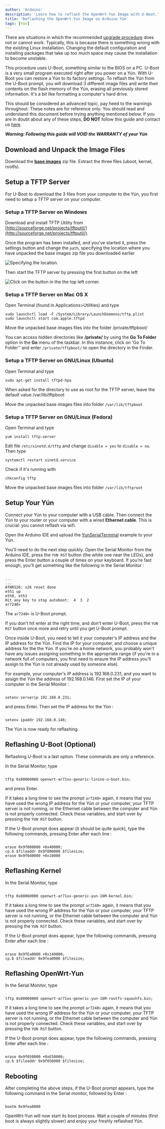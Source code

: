 ```yaml
---
author: 'Arduino'
description: 'Learn how to reflash the OpenWrt-Yun Image with U-Boot.'
title: 'Reflashing the OpenWrt-Yun Image on Arduino Yún'
tags: [Yún]
---
```


There are situations in which the recommended [upgrade procedure](https://www.arduino.cc/en/Tutorial/YunSysupgrade) does not or cannot work. Typically, this is because there is something wrong with the existing Linux installation. Changing the default  configuration and installing packages that take up too much space may cause the installation to become unstable.

This procedure uses U-Boot, something similar to the BIOS on a PC.  U-Boot is a very small program executed right after you power on a Yún. With U-Boot you can restore a Yún to its factory settings. To reflash the Yún from the U-Boot prompt, you will download 3 different image files and write their contents on the flash memory of the Yún, erasing all previously stored information. It's a bit like formatting a computer's hard drive.

This should be considered an advanced topic, pay heed to the warnings throughout. These notes are for reference only. You should read and understand this document before trying anything mentioned below.
If you are in doubt about any of these steps, **DO NOT** follow this guide and contact us [here](https://www.arduino.cc/en/contact-us/).

***Warning: Following this guide will VOID the WARRANTY of your Yún***

## Download and Unpack the Image Files

Download the **[base images](https://content.arduino.cc/assets/YunImage_v1.5.3.zip)** zip file. Extract the three files (uboot, kernel, rootfs).

## Setup a TFTP Server

For U-Boot to download the 3 files from your computer to the Yún, you first need to setup a TFTP server on your computer.

### Setup a TFTP Server on Windows

Download and install TFTP Utility from [http://sourceforge.net/projects/tftputil/](http://sourceforge.net/projects/tftputil/).

Once the program has been installed, and you've started it, press the settings button and change the `path`, specifying the location where you have unpacked the base images zip file you downloaded earlier

![Specifying the location.](assets/tftp_windows1.png)

Then start the TFTP server by pressing the first button on the left

![Click on the button in the the top left corner.](assets/tftp_windows2.png)

### Setup a TFTP Server on Mac OS X

Open Terminal (found in Applications>Utilities) and type

```arduino
sudo launchctl load -F /System/Library/LaunchDaemons/tftp.plist
sudo launchctl start com.apple.tftpd
```

Move the unpacked base images files into the folder /private/tftpboot/

You can access hidden directories like **/private/** by using the **Go To Folder** option in the **Go** menu of the taskbar. In this instance, click on 'Go To Folder'' and enter `/private/tftpboot/` to open the directory in the Finder.

### Setup a TFTP Server on GNU/Linux (Ubuntu)

Open Terminal and type

```arduino
sudo apt-get install tftpd-hpa
```

When asked for the directory to use as root for the TFTP server, leave the default value /var/lib/tftpboot

Move the unpacked base images files into folder `/var/lib/tftpboot`

### Setup a TFTP Server on GNU/Linux (Fedora)

Open Terminal and type

```arduino
yum install tftp-server
```

Edit file `/etc/xinetd.d/tftp` and change `disable = yes` to `disable = no`. Then type

```arduino
systemctl restart xinetd.service
```

Check if it's running with

```arduino
chkconfig tftp
```

Move the unpacked base images files into folder `/var/lib/tftproot`

## Setup Your Yún

Connect your Yún to your computer with a USB cable. Then connect the Yún to your router or your computer with a wired **Ethernet cable**. This is crucial: you cannot reflash via wifi.

Open the Arduino IDE and upload the [YunSerialTerminal](https://www.arduino.cc/en/Tutorial/LibraryExamples/YunSerialTerminal) example to your Yún.

You'll need to do the next step quickly. Open the Serial Monitor from the Arduino IDE, press the `YUN RST` button (the white one near the LEDs), and press the Enter button a couple of times on your keyboard. If you're fast enough, you'll get something like the following in the Serial Monitor :

```arduino

...
...
ATHRS26: s26 reset done
eth1 up
eth0, eth1
Hit any key to stop autoboot:  4  3  2
ar7240>

```

The `ar7240>` is U-Boot prompt.

If you don't hit enter at the right time, and don't enter U-Boot, press the `YUN RST` button once more and retry until you get U-Boot prompt.

Once inside U-Boot, you need to tell it your computer's IP address and the IP address for the Yún. Find the IP for your computer, and choose a unique address for the the  Yún. If you're on a home network, you probably won't have any issues assigning something in the appropriate range (if you're in a network full of computers, you first need to ensure the IP address you'll assign to the Yún is not already used by someone else).

For example, your computer's IP address is 192.168.0.231, and you want to assign the  Yún the address of 192.168.0.146. First set the IP of your computer in the Serial Monitor :

```arduino

setenv serverip 192.168.0.231;

```

and press Enter. Then set the IP address for the Yún :

```arduino

setenv ipaddr 192.168.0.146;

```

The Yún is now ready for reflashing.

## Reflashing U-Boot (Optional)

Reflashing U-Boot is a last option. These commands are only a reference.

In the Serial Monitor, type

```arduino

tftp 0x80060000 openwrt-ar71xx-generic-linino-u-boot.bin;

```

and press Enter.

If it takes a long time to see the prompt `ar7240>` again, it means that you have used the wrong IP address for the  Yún or your computer, your TFTP server is not running, or the Ethernet cable between the computer and  Yún is not properly connected. Check these variables, and start over by pressing the `YUN RST` button.

If the U-Boot prompt does appear (it should be quite quick), type the following commands, pressing Enter after each line :

```arduino

erase 0x9f000000 +0x40000;
cp.b $fileaddr 0x9f000000 $filesize;
erase 0x9f040000 +0x10000

```

## Reflashing Kernel

In the Serial Monitor, type

```arduino

tftp 0x80060000 openwrt-ar71xx-generic-yun-16M-kernel.bin;

```

If it takes a long time to see the prompt `ar7240>` again, it means that you have used the wrong IP address for the  Yún or your computer, your TFTP server is not running, or the Ethernet cable between the computer and  Yún is not properly connected. Check these variables, and start over by pressing the `YUN RST` button.

If the U-Boot prompt does appear, type the following commands, pressing Enter after each line :

```arduino

erase 0x9fEa0000 +0x140000;
cp.b $fileaddr 0x9fea0000 $filesize;

```

## Reflashing OpenWrt-Yun

In the Serial Monitor, type

```arduino

tftp 0x80060000 openwrt-ar71xx-generic-yun-16M-rootfs-squashfs.bin;

```

If it takes a long time to see the prompt `ar7240>` again, it means that you have used the wrong IP address for the  Yún or your computer, your TFTP server is not running, or the Ethernet cable between the computer and  Yún is not properly connected. Check these variables, and start over by pressing the `YUN RST` button.

If the U-Boot prompt does appear, type the following commands, pressing Enter after each line :

```arduino

erase 0x9f050000 +0xE50000;
cp.b $fileaddr 0x9f050000 $filesize;

```

## Rebooting

After completing the above steps, if the U-Boot prompt appears, type the following command in the Serial monitor, followed by  Enter :

```arduino

bootm 0x9fea0000

```

OpenWrt-Yun will now start its boot process. Wait a couple of minutes (first boot is always slightly slower) and enjoy your freshly reflashed Yún.

